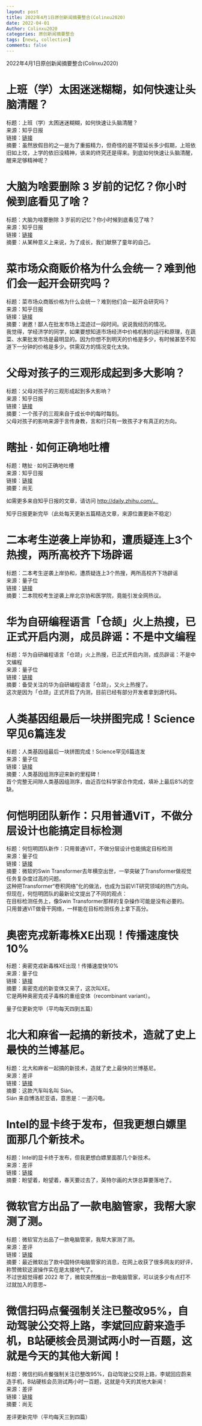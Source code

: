 ```yaml
---
layout: post
title: 2022年4月1日原创新闻摘要整合(Colinxu2020)
date: 2022-04-01
Author: Colinxu2020
categories: 原创新闻摘要整合
tags: [news, collection]
comments: false
--- 
```


2022年4月1日原创新闻摘要整合(Colinxu2020)
<!-- more -->

# 上班（学）太困迷迷糊糊，如何快速让头脑清醒？
标题：上班（学）太困迷迷糊糊，如何快速让头脑清醒？<br>
来源：知乎日报<br>
链接：[链接](http://daily.zhihu.com/story/9747032)<br>
摘要：虽然放假目的之一是为了重振精力，但奇怪的是不管延长多少假期，上班依旧如上坟，上学的依旧没精神，该来的终究还是得来。到底如何快速让头脑清醒，醒来足够精神呢？  <br>
 
# 大脑为啥要删除 3 岁前的记忆？你小时候到底看见了啥？
标题：大脑为啥要删除 3 岁前的记忆？你小时候到底看见了啥？<br>
来源：知乎日报<br>
链接：[链接](http://daily.zhihu.com/story/9746978)<br>
摘要：从某种意义上来说，为了成长，我们献祭了童年的自己。<br>
 
# 菜市场众商贩价格为什么会统一？难到他们会一起开会研究吗？
标题：菜市场众商贩价格为什么会统一？难到他们会一起开会研究吗？<br>
来源：知乎日报<br>
链接：[链接](http://daily.zhihu.com/story/9747003)<br>
摘要：谢邀！鄙人在批发市场上混迹过一段时间。说说我经历的情况。<br>
我觉得，学经济学的同学，如果要想知道市场经济中价格机制的运行和原理，在蔬菜、水果批发市场是最明显的。因为你想不到明天的价格是多少，有时候甚至不知道下一分钟的价格是多少。供需双方的情况变化太快。

# 父母对孩子的三观形成起到多大影响？
标题：父母对孩子的三观形成起到多大影响？<br>
来源：知乎日报<br>
链接：[链接](http://daily.zhihu.com/story/9746989)<br>
摘要：一个孩子的三观来自于成长中的每时每刻。<br>
父母对孩子的影响来源于言传身教，言和行只有一致孩子才有真正的方向。

# 瞎扯 · 如何正确地吐槽
标题：瞎扯 · 如何正确地吐槽<br>
来源：知乎日报<br>
链接：[链接](http://daily.zhihu.com/story/9746995)<br>
摘要：尚无
 
 如需更多来自知乎日报的文章，请访问 http://daily.zhihu.com/。
 
知乎日报更新完毕（此处每天更新五篇精选文章，来源位置更新不稳定）
 
# 二本考生逆袭上岸协和，遭质疑连上3个热搜，两所高校齐下场辟谣
标题：二本考生逆袭上岸协和，遭质疑连上3个热搜，两所高校齐下场辟谣<br>
来源：量子位<br>
链接：[链接](http://mp.weixin.qq.com/s?__biz=MzIzNjc1NzUzMw==&mid=2247617343&idx=1&sn=c454fa8030d8ec38b7c09511a0f09303&chksm=e8d1bc4ddfa6355b276fe086de382741f926773331ca5e3adb5b500b8cd8f2fdccdc3bdea9ac#rd)<br>
摘要：二本院校考生逆袭上岸北京协和医学院，竟能引发全网热议。<br>
 
# 华为自研编程语言「仓颉」火上热搜，已正式开启内测，成员辟谣：不是中文编程
标题：华为自研编程语言「仓颉」火上热搜，已正式开启内测，成员辟谣：不是中文编程<br>
来源：量子位<br>
链接：[链接](http://mp.weixin.qq.com/s?__biz=MzIzNjc1NzUzMw==&mid=2247617343&idx=2&sn=2703e2d6b3a94c1c42933ad61b5654a4&chksm=e8d1bc4ddfa6355b3f660c02a125dec433e67c304956f2c68e8ba9da995a4a41b99c1ab183a2#rd)<br>
摘要：备受关注的华为自研编程语言「仓颉」，又火上热搜了。<br>
这次是因为「仓颉」正式开启了内测，目前已经有部分开发者拿到源代码。

#  人类基因组最后一块拼图完成！Science罕见6篇连发
标题：人类基因组最后一块拼图完成！Science罕见6篇连发<br>
来源：量子位<br>
链接：[链接](http://mp.weixin.qq.com/s?__biz=MzIzNjc1NzUzMw==&mid=2247617343&idx=3&sn=0e5c74d47e2d8f7f7edaefe8414ea064&chksm=e8d1bc4ddfa6355bde96827eb397d64023d0cf86e5846de702cab65fc244203a2094ea268821#rd)<br>
摘要：人类基因组测序迎来新的里程碑！<br>
首个完整无间隙人类基因组测序，由近百位科学家合作完成，填补上最后8%的空缺。
 
# 何恺明团队新作：只用普通ViT，不做分层设计也能搞定目标检测
标题：何恺明团队新作：只用普通ViT，不做分层设计也能搞定目标检测<br>
来源：量子位<br>
链接：[链接](http://mp.weixin.qq.com/s?__biz=MzIzNjc1NzUzMw==&mid=2247617343&idx=4&sn=e11d5aad3d43ad86478cae3d56c60971&chksm=e8d1bc4ddfa6355b2718c6addac3b8b5b8f93c9082dc5fe5bb61b5cefa0675b974241c4d9fe4#rd )<br>
摘要：微软的Swin Transformer去年横空出世，一举突破了Transformer做视觉任务复杂度过高的问题。<br>
这种把Transformer“卷积网络”化的做法，也成为当前ViT研究领域的热门方向。<br>
但现在，何恺明团队的最新论文提出了不同的观点：<br>
在目标检测任务上，像Swin Transformer那样的复杂操作可能是没有必要的。<br>
只用普通ViT做骨干网络，一样能在目标检测任务上拿下高分。
 
# 奥密克戎新毒株XE出现！传播速度快10%
标题：奥密克戎新毒株XE出现！传播速度快10%<br>
来源：量子位<br>
链接：[链接](http://mp.weixin.qq.com/s?__biz=MzIzNjc1NzUzMw==&mid=2247617343&idx=5&sn=6ac6336c844c631c057dab930e75c9fc&chksm=e8d1bc4ddfa6355bd63d2865e4a88a8d925e3886dcebfbd657249549cbdd63940286987b76db#rd)<br>
摘要：奥密克戎的新变体又来了，这次叫XE。<br>
它是两种奥密克戎子毒株的重组变体（recombinant variant）。
 
量子位更新完毕（平均每天四到五篇）

#  北大和麻省一起搞的新技术，造就了史上最快的兰博基尼。
标题：北大和麻省一起搞的新技术，造就了史上最快的兰博基尼。<br>
来源：差评<br>
链接：[链接](http://mp.weixin.qq.com/s?__biz=MzA5NDc1NzQ4MA==&mid=2654003532&idx=1&sn=ac79567b8229b022bf6413361dfd71bd&chksm=8b8df64bbcfa7f5ddd8f5166dcad8c9557c340218dd96a5b3d125b4022af1c8ec5c20a3dd394#rd)<br>
摘要：这款汽车叫名叫 Sián。<br>
Sián 来自博洛尼亚语，意思是：一道闪电。
 
# Intel的显卡终于发布，但我更想白嫖里面那几个新技术。
标题：Intel的显卡终于发布，但我更想白嫖里面那几个新技术。<br>
来源：差评<br>
链接：[链接](http://mp.weixin.qq.com/s?__biz=MzA5NDc1NzQ4MA==&mid=2654003532&idx=2&sn=2a52d98d4000ee844f65f7b2c08bc2ac&chksm=8b8df64bbcfa7f5d0ae3facbab2ba4399e089da41bedae7845549340c806e5a86b30b8ff2af4#rd)<br>
摘要：盼望着，盼望着，春天要过去了，英特尔画的大饼总算要落地了。<br>
 
# 微软官方出品了一款电脑管家，我帮大家测了测。
标题：微软官方出品了一款电脑管家，我帮大家测了测。<br>
来源：差评<br>
链接：[链接](http://mp.weixin.qq.com/s?__biz=MzA5NDc1NzQ4MA==&mid=2654003532&idx=3&sn=f49b5a35380c50350ce6f96533453219&chksm=8b8df64bbcfa7f5d9c4f0abe3763885c0959335a2c00fd24a7062a3212b28485e8bd12abed21#rd)<br>
摘要：最近微软出了款中国特供电脑管家的消息，在网上收获了很多网友的好评，称赞微软这波操作实在是太接地气了。<br>
不过世超觉得都 2022 年了，微软突然推出一款电脑管家，可以说多少有点打不过就加入的意思~ 
 
# 微信扫码点餐强制关注已整改95%，自动驾驶公交将上路，李斌回应蔚来造手机，B站硬核会员测试两小时一百题，这就是今天的其他大新闻！
标题：微信扫码点餐强制关注已整改95%，自动驾驶公交将上路，李斌回应蔚来造手机，B站硬核会员测试两小时一百题，这就是今天的其他大新闻！<br>
来源：差评<br>
链接：[链接](http://mp.weixin.qq.com/s?__biz=MzA5NDc1NzQ4MA==&mid=2654003532&idx=6&sn=80f2c8b85c8de227f8883444f33be0fd&chksm=8b8df64bbcfa7f5d54d0fc6413de1b218b3148cbceb6122393fb41cfa1eefdaf0d87a2155ee0#rd)<br>
摘要：尚无
 
差评更新完毕（平均每天三到四篇）
